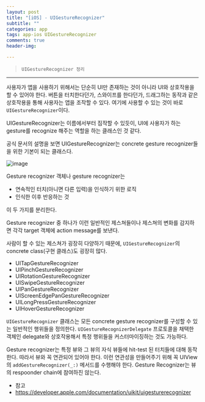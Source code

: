 ```yaml
---  
layout: post  
title: "[iOS] - UIGestureRecognizer"  
subtitle: ""  
categories: app
tags: app-ios UIGestureRecognizer
comments: true  
header-img: 

---  
```

  
> `UIGestureRecognizer 정리`  

---

사용자가 앱을 사용하기 위해서는 단순히 UI만 존재하는 것이 아니라 UI와 상호작용을 할 수 있어야 한다. 버튼을 터치한다던가, 스와이프를 한다던가,
드래그하는 동작과 같은 상호작용을 통해 사용자는 앱을 조작할 수 있다. 여기에 사용할 수 있는 것이 바로 `UIGestureRecognizer`이다.

UIGestureRecognizer는 이름에서부터 짐작할 수 있듯이, UI에 사용자가 하는 gesture를 recognize 해주는 역할을 하는 클래스인 것 같다.

공식 문서의 설명을 보면 UIGestureRecognizer는 concrete gesture recognizer들을 위한 기본이 되는 클래스다.

![image](https://user-images.githubusercontent.com/41438361/141068289-f867e832-fd37-4fa3-b587-7e79f05f84a3.png)

Gesture recognizer 객체나 gesture recognizer는 

* 연속적인 터치(아니면 다른 입력)을 인식하기 위한 로직
* 인식한 이후 반응하는 것

이 두 가지를 분리한다.

Gesture recognizer 중 하나가 이런 일반적인 제스쳐들이나 제스쳐의 변화를 감지하면 각각 target 객체에 action message를 보낸다.

사람이 할 수 있는 제스쳐가 굉장히 다양하기 때문에, `UIGestureRecognizer`의 concrete class(구현 클래스)도 굉장히 많다.

* UITapGestureRecognizer
* UIPinchGestureRecognizer
* UIRotationGestureRecognizer
* UISwipeGestureRecognizer
* UIPanGestureRecognizer
* UIScreenEdgePanGestureRecognizer
* UILongPressGestureRecognizer
* UIHoverGestureRecognizer

`UIGestureRecognizer` 클래스는 모든 concrete gesture recognizer를 구성할 수 있는 일반적인 행위들을 정의한다. `UIGestureRecognizerDelegate` 프로토콜을 채택한 객체인
delegate와 상호작용해서 특정 행위들을 커스터마이징하는 것도 가능하다.

Gesture recognizer는 특정 뷰와 그 뷰의 자식 뷰들에 hit-test 된 터치들에 대해 동작한다. 따라서 뷰와 꼭 연관되어 있어야 한다. 이런 연관성을 만들어주기 위해
꼭 UIView의 `addGestureRecognizer(_:)` 메서드를 수행해야 한다. Gesture Recognizer는 뷰의 respoonder chain에 참여하진 않는다.



* 참고
* https://developer.apple.com/documentation/uikit/uigesturerecognizer
